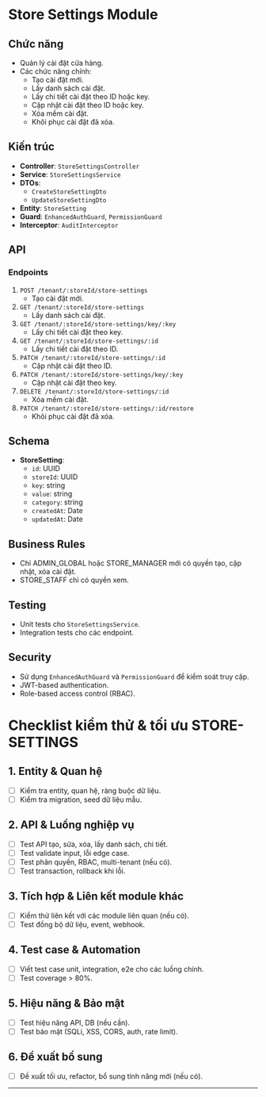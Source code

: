 # Store Settings Module

## Chức năng

- Quản lý cài đặt cửa hàng.
- Các chức năng chính:
  - Tạo cài đặt mới.
  - Lấy danh sách cài đặt.
  - Lấy chi tiết cài đặt theo ID hoặc key.
  - Cập nhật cài đặt theo ID hoặc key.
  - Xóa mềm cài đặt.
  - Khôi phục cài đặt đã xóa.

## Kiến trúc

- **Controller**: `StoreSettingsController`
- **Service**: `StoreSettingsService`
- **DTOs**:
  - `CreateStoreSettingDto`
  - `UpdateStoreSettingDto`
- **Entity**: `StoreSetting`
- **Guard**: `EnhancedAuthGuard`, `PermissionGuard`
- **Interceptor**: `AuditInterceptor`

## API

### Endpoints

1. `POST /tenant/:storeId/store-settings`
   - Tạo cài đặt mới.
2. `GET /tenant/:storeId/store-settings`
   - Lấy danh sách cài đặt.
3. `GET /tenant/:storeId/store-settings/key/:key`
   - Lấy chi tiết cài đặt theo key.
4. `GET /tenant/:storeId/store-settings/:id`
   - Lấy chi tiết cài đặt theo ID.
5. `PATCH /tenant/:storeId/store-settings/:id`
   - Cập nhật cài đặt theo ID.
6. `PATCH /tenant/:storeId/store-settings/key/:key`
   - Cập nhật cài đặt theo key.
7. `DELETE /tenant/:storeId/store-settings/:id`
   - Xóa mềm cài đặt.
8. `PATCH /tenant/:storeId/store-settings/:id/restore`
   - Khôi phục cài đặt đã xóa.

## Schema

- **StoreSetting**:
  - `id`: UUID
  - `storeId`: UUID
  - `key`: string
  - `value`: string
  - `category`: string
  - `createdAt`: Date
  - `updatedAt`: Date

## Business Rules

- Chỉ ADMIN_GLOBAL hoặc STORE_MANAGER mới có quyền tạo, cập nhật, xóa cài đặt.
- STORE_STAFF chỉ có quyền xem.

## Testing

- Unit tests cho `StoreSettingsService`.
- Integration tests cho các endpoint.

## Security

- Sử dụng `EnhancedAuthGuard` và `PermissionGuard` để kiểm soát truy cập.
- JWT-based authentication.
- Role-based access control (RBAC).

# Checklist kiểm thử & tối ưu STORE-SETTINGS

## 1. Entity & Quan hệ

- [ ] Kiểm tra entity, quan hệ, ràng buộc dữ liệu.
- [ ] Kiểm tra migration, seed dữ liệu mẫu.

## 2. API & Luồng nghiệp vụ

- [ ] Test API tạo, sửa, xóa, lấy danh sách, chi tiết.
- [ ] Test validate input, lỗi edge case.
- [ ] Test phân quyền, RBAC, multi-tenant (nếu có).
- [ ] Test transaction, rollback khi lỗi.

## 3. Tích hợp & Liên kết module khác

- [ ] Kiểm thử liên kết với các module liên quan (nếu có).
- [ ] Test đồng bộ dữ liệu, event, webhook.

## 4. Test case & Automation

- [ ] Viết test case unit, integration, e2e cho các luồng chính.
- [ ] Test coverage > 80%.

## 5. Hiệu năng & Bảo mật

- [ ] Test hiệu năng API, DB (nếu cần).
- [ ] Test bảo mật (SQLi, XSS, CORS, auth, rate limit).

## 6. Đề xuất bổ sung

- [ ] Đề xuất tối ưu, refactor, bổ sung tính năng mới (nếu có).

---
